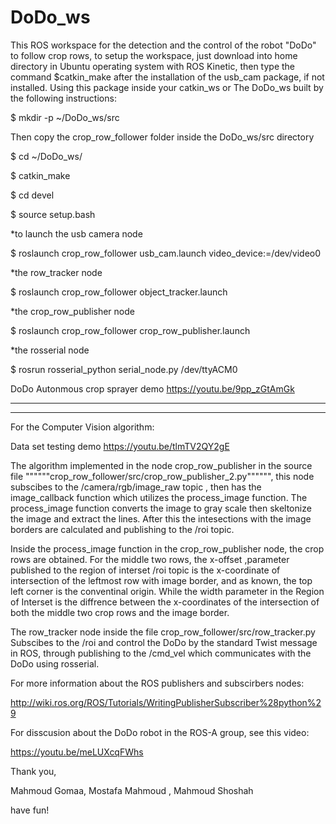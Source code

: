 # DoDo_ws 
This ROS workspace for the detection and the control of the robot "DoDo" to follow crop rows, to setup the workspace, just download into home directory in Ubuntu operating system with ROS Kinetic, then type the command $catkin_make after the installation of the usb_cam package, if not installed.
Using this package inside your catkin_ws or The DoDo_ws built by the following instructions:

$ mkdir -p ~/DoDo_ws/src

Then copy the crop_row_follower folder inside the DoDo_ws/src directory 

$ cd ~/DoDo_ws/

$ catkin_make

$ cd devel

$ source setup.bash

  

*to launch the usb camera node 

$ roslaunch crop_row_follower usb_cam.launch video_device:=/dev/video0

*the row_tracker node

$ roslaunch crop_row_follower object_tracker.launch

*the crop_row_publisher node 

$ roslaunch crop_row_follower crop_row_publisher.launch

*the rosserial node 

$ rosrun rosserial_python serial_node.py /dev/ttyACM0

DoDo Autonmous crop sprayer demo https://youtu.be/9pp_zGtAmGk 



 _________________________________
 __________________________________
 
 For the Computer Vision algorithm:
 
 Data set testing demo https://youtu.be/tlmTV2QY2gE 
 
The algorithm implemented in the node crop_row_publisher in the source file """"""crop_row_follower/src/crop_row_publisher_2.py"""""", this node subscibes to the /camera/rgb/image_raw topic , then has the image_callback function which utilizes the process_image function. The process_image function converts the image to gray scale then skeltonize the image and extract the lines. After this the intesections with the image borders are calculated and publishing to the /roi topic.

Inside the process_image function in the crop_row_publisher node, the crop rows are obtained. For the middle two rows, the x-offset ,parameter published to the region of interset /roi topic is the x-coordinate of intersection of the leftmost row with image border, and as known, the top left corner is the conventinal origin. While the width parameter in the Region of Interset is the diffrence between the x-coordinates of the intersection of both the middle two crop rows and the image border.

The row_tracker node inside the file crop_row_follower/src/row_tracker.py Subscibes to the /roi and control the DoDo by the standard Twist message in ROS, through publishing to the /cmd_vel which communicates with the DoDo using rosserial.

For more information about the ROS publishers and subscirbers nodes:

http://wiki.ros.org/ROS/Tutorials/WritingPublisherSubscriber%28python%29 
 
For disscusion about the DoDo robot in the ROS-A group, see this video:

https://youtu.be/meLUXcqFWhs 

Thank you,

Mahmoud Gomaa, Mostafa Mahmoud , Mahmoud Shoshah

 
 
 have fun!
